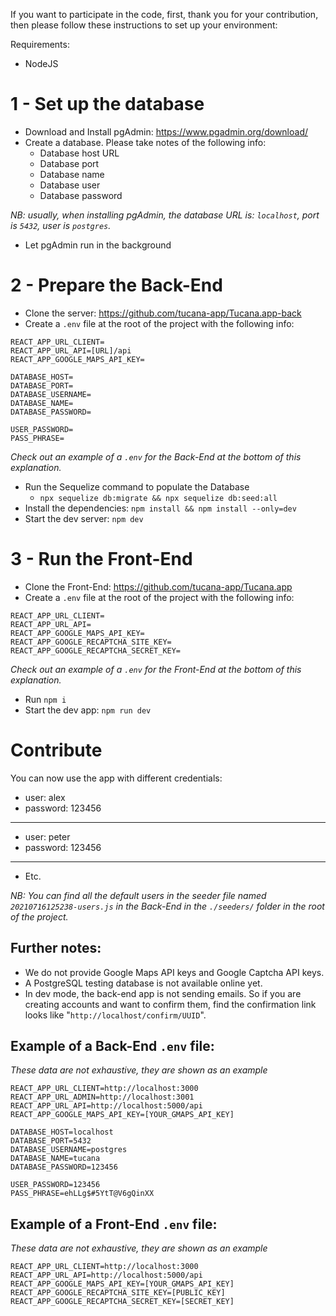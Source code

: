 If you want to participate in the code, first, thank you for your contribution, then please follow these instructions to set up your environment: 

Requirements: 
- NodeJS

# 1 - Set up the database
- Download and Install pgAdmin: https://www.pgadmin.org/download/
- Create a database. Please take notes of the following info:
    - Database host URL
    - Database port
    - Database name
    - Database user
    - Database password

_NB: usually, when installing pgAdmin, the database URL is: `localhost`, port is `5432`, user is `postgres`._
- Let pgAdmin run in the background

# 2 - Prepare the Back-End
- Clone the server: https://github.com/tucana-app/Tucana.app-back
- Create a `.env` file at the root of the project with the following info:
```
REACT_APP_URL_CLIENT=
REACT_APP_URL_API=[URL]/api
REACT_APP_GOOGLE_MAPS_API_KEY=

DATABASE_HOST=
DATABASE_PORT=
DATABASE_USERNAME=
DATABASE_NAME=
DATABASE_PASSWORD=

USER_PASSWORD=
PASS_PHRASE=
```
_Check out an example of a `.env` for the Back-End at the bottom of this explanation._
- Run the Sequelize command to populate the Database
    - `npx sequelize db:migrate && npx sequelize db:seed:all`
- Install the dependencies: `npm install && npm install --only=dev`
- Start the dev server: `npm dev`

# 3 - Run the Front-End
- Clone the Front-End: https://github.com/tucana-app/Tucana.app
- Create a `.env` file at the root of the project with the following info:
```
REACT_APP_URL_CLIENT=
REACT_APP_URL_API=
REACT_APP_GOOGLE_MAPS_API_KEY=
REACT_APP_GOOGLE_RECAPTCHA_SITE_KEY=
REACT_APP_GOOGLE_RECAPTCHA_SECRET_KEY=
```
_Check out an example of a `.env` for the Front-End at the bottom of this explanation._

- Run `npm i`
- Start the dev app: `npm run dev`

# Contribute
You can now use the app with different credentials:
- user: alex
- password: 123456
---
- user: peter
- password: 123456
---
- Etc.

_NB: You can find all the default users in the seeder file named `20210716125238-users.js` in the Back-End in the `./seeders/` folder in the root of the project._


## Further notes:

- We do not provide Google Maps API keys and Google Captcha API keys.
- A PostgreSQL testing database is not available online yet.
- In dev mode, the back-end app is not sending emails. So if you are creating accounts and want to confirm them, find the confirmation link looks like "`http://localhost/confirm/UUID`".


## Example of a Back-End `.env` file:
_These data are not exhaustive, they are shown as an example_
```
REACT_APP_URL_CLIENT=http://localhost:3000
REACT_APP_URL_ADMIN=http://localhost:3001
REACT_APP_URL_API=http://localhost:5000/api
REACT_APP_GOOGLE_MAPS_API_KEY=[YOUR_GMAPS_API_KEY]

DATABASE_HOST=localhost
DATABASE_PORT=5432
DATABASE_USERNAME=postgres
DATABASE_NAME=tucana
DATABASE_PASSWORD=123456

USER_PASSWORD=123456
PASS_PHRASE=ehLLg$#5YtT@V6gQinXX
```

## Example of a Front-End `.env` file:
_These data are not exhaustive, they are shown as an example_
```
REACT_APP_URL_CLIENT=http://localhost:3000
REACT_APP_URL_API=http://localhost:5000/api
REACT_APP_GOOGLE_MAPS_API_KEY=[YOUR_GMAPS_API_KEY]
REACT_APP_GOOGLE_RECAPTCHA_SITE_KEY=[PUBLIC_KEY]
REACT_APP_GOOGLE_RECAPTCHA_SECRET_KEY=[SECRET_KEY]
```
